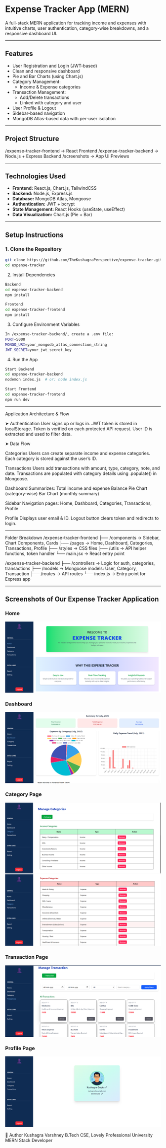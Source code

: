 #  Expense Tracker App (MERN)

A full-stack MERN application for tracking income and expenses with intuitive charts, user authentication, category-wise breakdowns, and a responsive dashboard UI.

---

##  Features

- User Registration and Login (JWT-based)
- Clean and responsive dashboard
- Pie and Bar Charts (using Chart.js)
- Category Management:
  - Income & Expense categories
- Transaction Management:
  - Add/Delete transactions
  - Linked with category and user
- User Profile & Logout
- Sidebar-based navigation
- MongoDB Atlas-based data with per-user isolation

---

##  Project Structure

/expense-tracker-frontend → React Frontend
/expense-tracker-backend → Node.js + Express Backend
/screenshots → App UI Previews


---

## Technologies Used

- **Frontend:** React.js, Chart.js, TailwindCSS
- **Backend:** Node.js, Express.js
- **Database:** MongoDB Atlas, Mongoose
- **Authentication:** JWT + bcrypt
- **State Management:** React Hooks (useState, useEffect)
- **Data Visualization:** Chart.js (Pie + Bar)

---

##  Setup Instructions

### 1. Clone the Repository
```bash
git clone https://github.com/TheKushagraPerspective/expense-tracker.git
cd expense-tracker
```


2. Install Dependencies

```bash
Backend
cd expense-tracker-backend
npm install
```

```bash
Frontend
cd expense-tracker-frontend
npm install
```


3. Configure Environment Variables

```bash
In /expense-tracker-backend/, create a .env file:
PORT=5000
MONGO_URI=your_mongodb_atlas_connection_string
JWT_SECRET=your_jwt_secret_key
```


4. Run the App

```bash
Start Backend
cd expense-tracker-backend
nodemon index.js  # or: node index.js
```

```bash
Start Frontend
cd expense-tracker-frontend
npm run dev
```

---


Application Architecture & Flow

➤ Authentication
    User signs up or logs in.
    JWT token is stored in localStorage.
    Token is verified on each protected API request.
    User ID is extracted and used to filter data.

➤ Data Flow

Categories
    Users can create separate income and expense categories.
    Each category is stored against the user’s ID.

Transactions
    Users add transactions with amount, type, category, note, and date.
    Transactions are populated with category details using .populate() in Mongoose.

Dashboard
    Summarizes:
    Total income and expense
    Balance
    Pie Chart (category-wise)
    Bar Chart (monthly summary)

Sidebar Navigation
    pages: Home, Dashboard, Categories, Transactions, Profile

Profile
    Displays user email & ID.
    Logout button clears token and redirects to login.


---


Folder Breakdown
/expense-tracker-frontend
├── /components       → Sidebar, Chart Components, Cards
├── /pages            → Home, Dashboard, Categories, Transactions, Profile
├── /styles           → CSS files
├── /utils            → API helper functions, token handler
└── main.jsx          → React entry point

/expense-tracker-backend
├── /controllers      → Logic for auth, categories, transactions
├── /models           → Mongoose models: User, Category, Transaction
├── /routes           → API routes
└── index.js          → Entry point for Express app

---


##  Screenshots of Our Expense Tracker Application

###  Home
![Home](./screenshots/home.png)

###  Dashboard
![Dashboard](./screenshots/dashboard.png)

###  Category Page
![Category Page](./screenshots/category_income.png)
![Category Page](./screenshots/category_expense.png)

###  Transaction Page
![Transaction Page](./screenshots/transaction.png)

###  Profile Page
![Profile Page](./screenshots/profile.png)



👤 Author
Kushagra Varshney
B.Tech CSE, Lovely Professional University
MERN Stack Developer